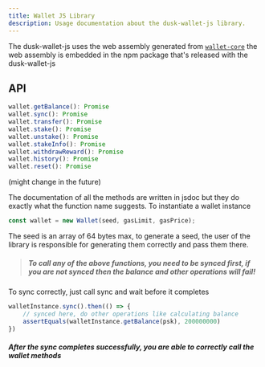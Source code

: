 ```yaml
---
title: Wallet JS Library
description: Usage documentation about the dusk-wallet-js library.
---
```


The dusk-wallet-js uses the web assembly generated from [`wallet-core`](/developer/integrations/wallet-core) the web assembly is embedded in the npm package
that's released with the dusk-wallet-js

## API

```js
wallet.getBalance(): Promise
wallet.sync(): Promise
wallet.transfer(): Promise
wallet.stake(): Promise
wallet.unstake(): Promise
wallet.stakeInfo(): Promise
wallet.withdrawReward(): Promise
wallet.history(): Promise
wallet.reset(): Promise
```
(might change in the future)

The documentation of all the methods are written in jsdoc but they do exactly what the function name suggests. To instantiate a wallet instance

```js
const wallet = new Wallet(seed, gasLimit, gasPrice);
```

The seed is an array of 64 bytes max, to generate a seed, the user of the library is responsible for generating them correctly and pass them there.

> ##### To call any of the above functions, you need to be synced first, if you are not synced then the balance and other operations will fail!

To sync correctly, just call sync and wait before it completes

```js
walletInstance.sync().then(() => {
    // synced here, do other operations like calculating balance
    assertEquals(walletInstance.getBalance(psk), 200000000)
})
```

##### After the sync completes successfully, you are able to correctly call the wallet methods